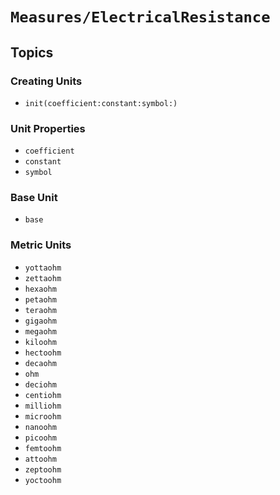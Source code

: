 # ``Measures/ElectricalResistance``

## Topics

### Creating Units

- ``init(coefficient:constant:symbol:)``

### Unit Properties

- ``coefficient``
- ``constant``
- ``symbol``

### Base Unit

- ``base``

### Metric Units

- ``yottaohm``
- ``zettaohm``
- ``hexaohm``
- ``petaohm``
- ``teraohm``
- ``gigaohm``
- ``megaohm``
- ``kiloohm``
- ``hectoohm``
- ``decaohm``
- ``ohm``
- ``deciohm``
- ``centiohm``
- ``milliohm``
- ``microohm``
- ``nanoohm``
- ``picoohm``
- ``femtoohm``
- ``attoohm``
- ``zeptoohm``
- ``yoctoohm``
